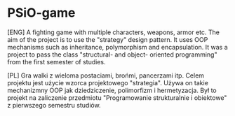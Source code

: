 # PSiO-game

[ENG]
A fighting game with multiple characters, weapons, armor etc.
The aim of the project is to use the "strategy" design pattern. It uses OOP mechanisms such as inheritance, polymorphism and encapsulation.
It was a project to pass the class "structural- and object- oriented programming" from the first semester of studies.

[PL]
Gra walki z wieloma postaciami, brońmi, pancerzami itp. 
Celem projektu jest użycie wzorca projektowego "strategia". Używa on takie mechanizmny OOP jak dziedziczenie, polimorfizm i hermetyzacja.
Był to projekt na zaliczenie przedmiotu "Programowanie strukturalnie i obiektowe" z pierwszego semestru studiów.
